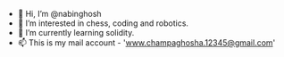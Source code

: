 - 👋 Hi, I’m @nabinghosh
- 👀 I’m interested in chess, coding and robotics.
- 🌱 I’m currently learning solidity.
- 📫 This is my mail account - 'www.champaghosha.12345@gmail.com'


